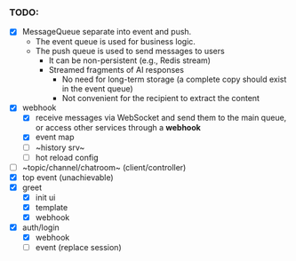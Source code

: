 ### TODO:
- [x] MessageQueue separate into event and push.
  - The event queue is used for business logic.
  - The push queue is used to send messages to users
      - It can be non-persistent (e.g., Redis stream)
      - Streamed fragments of AI responses
          - No need for long-term storage (a complete copy should exist in the event queue)
          - Not convenient for the recipient to extract the content
- [x] webhook
    - [x] receive messages via WebSocket and send them to the main queue, or access other services through a **webhook**
    - [x] event map
    - [ ] ~history srv~
    - [ ] hot reload config
- [ ] ~topic/channel/chatroom~ (client/controller)
- [x] top event (unachievable)
- [x] greet
    - [x] init ui
    - [x] template
    - [x] webhook
- [x] auth/login
    - [x] webhook
    - [ ] event (replace session)
